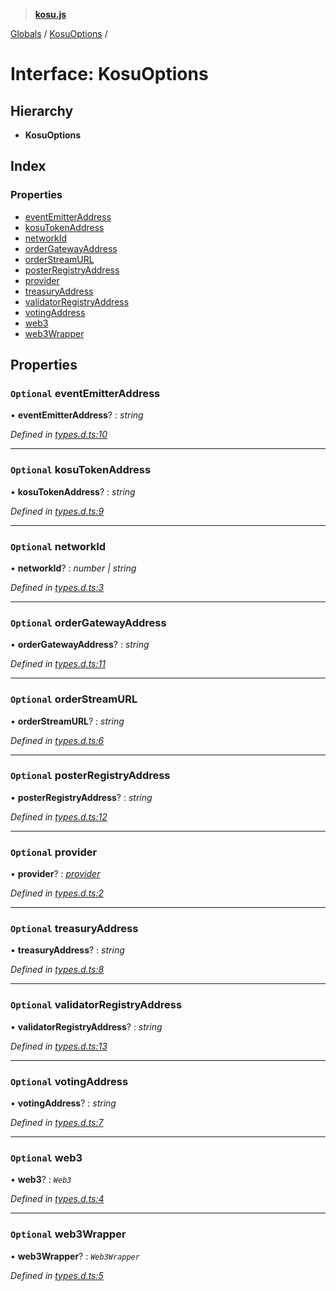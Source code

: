 > **[kosu.js](../README.md)**

[Globals](../globals.md) / [KosuOptions](kosuoptions.md) /

# Interface: KosuOptions

## Hierarchy

* **KosuOptions**

## Index

### Properties

* [eventEmitterAddress](kosuoptions.md#optional-eventemitteraddress)
* [kosuTokenAddress](kosuoptions.md#optional-kosutokenaddress)
* [networkId](kosuoptions.md#optional-networkid)
* [orderGatewayAddress](kosuoptions.md#optional-ordergatewayaddress)
* [orderStreamURL](kosuoptions.md#optional-orderstreamurl)
* [posterRegistryAddress](kosuoptions.md#optional-posterregistryaddress)
* [provider](kosuoptions.md#optional-provider)
* [treasuryAddress](kosuoptions.md#optional-treasuryaddress)
* [validatorRegistryAddress](kosuoptions.md#optional-validatorregistryaddress)
* [votingAddress](kosuoptions.md#optional-votingaddress)
* [web3](kosuoptions.md#optional-web3)
* [web3Wrapper](kosuoptions.md#optional-web3wrapper)

## Properties

### `Optional` eventEmitterAddress

• **eventEmitterAddress**? : *string*

*Defined in [types.d.ts:10](https://github.com/ParadigmFoundation/kosu-monorepo/blob/5992fd1/packages/kosu.js/src/types.d.ts#L10)*

___

### `Optional` kosuTokenAddress

• **kosuTokenAddress**? : *string*

*Defined in [types.d.ts:9](https://github.com/ParadigmFoundation/kosu-monorepo/blob/5992fd1/packages/kosu.js/src/types.d.ts#L9)*

___

### `Optional` networkId

• **networkId**? : *number | string*

*Defined in [types.d.ts:3](https://github.com/ParadigmFoundation/kosu-monorepo/blob/5992fd1/packages/kosu.js/src/types.d.ts#L3)*

___

### `Optional` orderGatewayAddress

• **orderGatewayAddress**? : *string*

*Defined in [types.d.ts:11](https://github.com/ParadigmFoundation/kosu-monorepo/blob/5992fd1/packages/kosu.js/src/types.d.ts#L11)*

___

### `Optional` orderStreamURL

• **orderStreamURL**? : *string*

*Defined in [types.d.ts:6](https://github.com/ParadigmFoundation/kosu-monorepo/blob/5992fd1/packages/kosu.js/src/types.d.ts#L6)*

___

### `Optional` posterRegistryAddress

• **posterRegistryAddress**? : *string*

*Defined in [types.d.ts:12](https://github.com/ParadigmFoundation/kosu-monorepo/blob/5992fd1/packages/kosu.js/src/types.d.ts#L12)*

___

### `Optional` provider

• **provider**? : *[provider](kosuoptions.md#optional-provider)*

*Defined in [types.d.ts:2](https://github.com/ParadigmFoundation/kosu-monorepo/blob/5992fd1/packages/kosu.js/src/types.d.ts#L2)*

___

### `Optional` treasuryAddress

• **treasuryAddress**? : *string*

*Defined in [types.d.ts:8](https://github.com/ParadigmFoundation/kosu-monorepo/blob/5992fd1/packages/kosu.js/src/types.d.ts#L8)*

___

### `Optional` validatorRegistryAddress

• **validatorRegistryAddress**? : *string*

*Defined in [types.d.ts:13](https://github.com/ParadigmFoundation/kosu-monorepo/blob/5992fd1/packages/kosu.js/src/types.d.ts#L13)*

___

### `Optional` votingAddress

• **votingAddress**? : *string*

*Defined in [types.d.ts:7](https://github.com/ParadigmFoundation/kosu-monorepo/blob/5992fd1/packages/kosu.js/src/types.d.ts#L7)*

___

### `Optional` web3

• **web3**? : *`Web3`*

*Defined in [types.d.ts:4](https://github.com/ParadigmFoundation/kosu-monorepo/blob/5992fd1/packages/kosu.js/src/types.d.ts#L4)*

___

### `Optional` web3Wrapper

• **web3Wrapper**? : *`Web3Wrapper`*

*Defined in [types.d.ts:5](https://github.com/ParadigmFoundation/kosu-monorepo/blob/5992fd1/packages/kosu.js/src/types.d.ts#L5)*